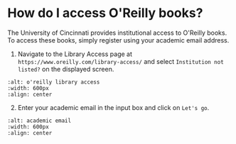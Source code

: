 # How do I access O'Reilly books?

The University of Cincinnati provides institutional access to O'Reilly books. To access these books, simply register using your academic email address.

1. Navigate to the Library Access page at `https://www.oreilly.com/library-access/` and select `Institution not listed?` on the displayed screen.

```{image} ./oreilly_library_access.png
:alt: o'reilly library access
:width: 600px
:align: center
```

2. Enter your academic email in the input box and click on `Let's go`.

```{image} ./oreilly_academic_email.png
:alt: academic email
:width: 600px
:align: center
```
